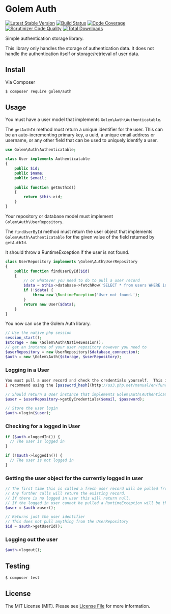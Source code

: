 # Golem Auth

[![Latest Stable Version](https://poser.pugx.org/spekkionu/golem-auth/v/stable.png)](https://packagist.org/packages/spekkionu/golem-auth)
[![Build Status](https://travis-ci.org/spekkionu/golem-auth.svg?branch=master)](https://travis-ci.org/spekkionu/golem-auth)
[![Code Coverage](https://scrutinizer-ci.com/g/spekkionu/golem-auth/badges/coverage.png?b=master)](https://scrutinizer-ci.com/g/spekkionu/golem-auth/?branch=master)
[![Scrutinizer Code Quality](https://scrutinizer-ci.com/g/spekkionu/golem-auth/badges/quality-score.png?b=master)](https://scrutinizer-ci.com/g/spekkionu/golem-auth/?branch=master)
[![Total Downloads](https://poser.pugx.org/spekkionu/golem-auth/downloads.png)](https://packagist.org/packages/spekkionu/golem-auth)

Simple authentication storage library.  

This library only handles the storage of authentication data. 
It does not handle the authentication itself or storage/retrieval of user data.

## Install

Via Composer

``` bash
$ composer require golem/auth
```

## Usage

You must have a user model that implements `Golem\Auth\Authenticatable`.

The `getAuthId` method must return a unique identifier for the user. 
This can be an auto-incrementing primary key, a uuid, a unique email address or username, or any other field that can be used to uniquely identify a user.

``` php
use Golem\Auth\Authenticatable;

class User implements Authenticatable
{
    public $id;
    public $name;
    public $email;
    
    public function getAuthId()
    {
        return $this->id;
    }
}
```

Your repository or database model must implement `Golem\Auth\UserRepository`.

The `findUserById` method must return the user object that implements `Golem\Auth\Authenticatable` for the given value of the field returned by `getAuthId`.

It should throw a RuntimeException if the user is not found.

``` php
class UserRepository implements \Golem\Auth\UserRepository
{
    public function findUserById($id)
    {
        // or whatever you need to do to pull a user record
        $data = $this->database->fetchRow('SELECT * from users WHERE id = ?', [$id]);
        if (!$data) {
            throw new \RuntimeException('User not found.');
        }
        return new User($data);
    }
}
```

You now can use the Golem Auth library.

``` php
// Use the native php session
session_start();
$storage = new \Golem\Auth\NativeSession();
// get an instance of your user repository however you need to
$userRepository = new UserRepository($database_connection);
$auth = new \Golem\Auth($storage, $userRepository);
```

### Logging in a User

``` php
You must pull a user record and check the credentials yourself.  This is not part of Golem Auth. 
I recommend using the [password_hash](http://us3.php.net/manual/en/function.password-hash.php), and [password_verify](http://us3.php.net/manual/en/function.password-verify.php) functions to check credentials.

// Should return a User instance that implements Golem\Auth\Authenticatable
$user = $userRepository->getByCredentials($email, $password);

// Store the user login
$auth->login($user);
```

### Checking for a logged in User

``` php
if ($auth->loggedIn()) {
  // The user is logged in
}

if (!$auth->loggedIn()) {
  // The user is not logged in
}

```

### Getting the user object for the currently logged in user

``` php
// The first time this is called a fresh user record will be pulled from the UserRepository.
// Any further calls will return the existing record.
// If there is no logged in user this will return null.
// If the logged in user cannot be pulled a RuntimeException will be thrown.
$user = $auth->user();

// Returns just the user identifier
// This does not pull anything from the UserRepository
$id = $auth->getUserId();
```

### Logging out the user

``` php
$auth->logout();
```

## Testing

``` bash
$ composer test
```

## License

The MIT License (MIT). Please see [License File](LICENSE.md) for more information.
